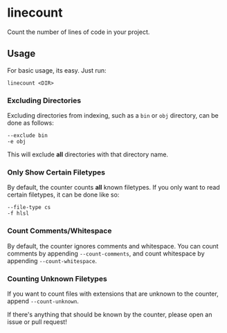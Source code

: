 # linecount
Count the number of lines of code in your project.

## Usage
For basic usage, its easy. Just run:

```
linecount <DIR>
```

### Excluding Directories
Excluding directories from indexing, such as a `bin` or `obj` directory, can be done as follows:

```
--exclude bin
-e obj
```

This will exclude **all** directories with that directory name.

### Only Show Certain Filetypes
By default, the counter counts **all** known filetypes. If you only want to read certain filetypes, it can be done like so:

```
--file-type cs
-f hlsl
```

### Count Comments/Whitespace
By default, the counter ignores comments and whitespace. You can count comments by appending `--count-comments`, and count whitespace by appending `--count-whitespace`.

### Counting Unknown Filetypes
If you want to count files with extensions that are unknown to the counter, append `--count-unknown`.

If there's anything that should be known by the counter, please open an issue or pull request!